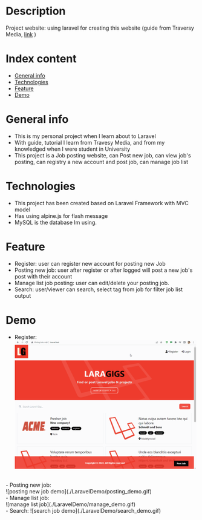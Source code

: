 # Description
Project website: using laravel for creating this website
(guide from Traversy Media, [link](https://www.youtube.com/watch?v=MYyJ4PuL4pY) )

# Index content
* [General info](#general-info)
* [Technologies](#technologies)
* [Feature](#feature)
* [Demo](#demo)

# General info
- This is my personal project when I learn about to Laravel
- With guide, tutorial I learn from Travesy Media, and from my knowledged when I were student in University 
- This project is a Job posting website, can Post new job, can view job's posting, can registry a new account and post job, can manage job list

# Technologies
- This project has been created based on Laravel Framework with MVC model
- Has using alpine.js for flash message
- MySQL is the database Im using.

# Feature
- Register: user can register new account for posting new Job
- Posting new job: user after register or after logged will post a new job's post with their account
- Manage list job posting: user can edit/delete your posting job.
- Search: user/viewer can search, select tag from job for filter job list output

# Demo
- Register: <br />
![register demo](./LaravelDemo/register_demo.gif) 
<br />
- Posting new job: <br />
![posting new job demo](./LaravelDemo/posting_demo.gif)
<br />
- Manage list job: <br />
![manage list job](./LaravelDemo/manage_demo.gif)
<br />
- Search:
![search job demo](./LaravelDemo/search_demo.gif)

